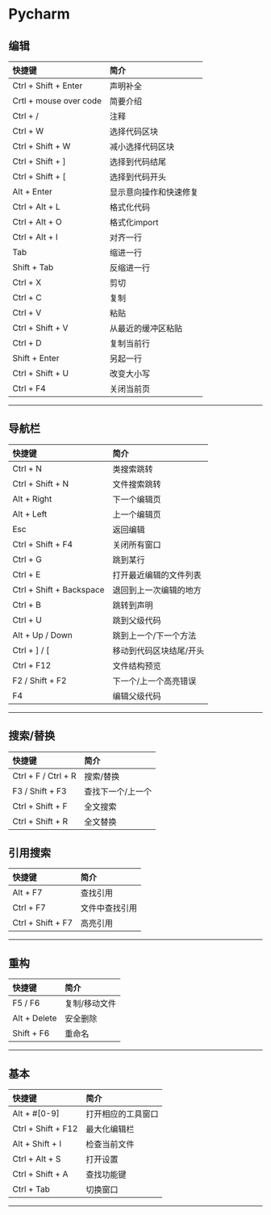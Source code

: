 # Pycharm

## 编辑

| 快捷键                 | 简介                   |
| :---                   | :---                   |
| Ctrl + Shift + Enter   | 声明补全               |
| Crtl + mouse over code | 简要介绍               |
| Ctrl + /               | 注释                   |
| Ctrl + W               | 选择代码区块           |
| Ctrl + Shift + W       | 减小选择代码区块       |
| Ctrl + Shift + ]       | 选择到代码结尾         |
| Ctrl + Shift + [       | 选择到代码开头         |
| Alt + Enter            | 显示意向操作和快速修复 |
| Ctrl + Alt + L         | 格式化代码             |
| Ctrl + Alt + O         | 格式化import           |
| Ctrl + Alt + I         | 对齐一行               |
| Tab                    | 缩进一行               |
| Shift + Tab            | 反缩进一行             |
| Ctrl + X               | 剪切                   |
| Ctrl + C               | 复制                   |
| Ctrl + V               | 粘贴                   |
| Ctrl + Shift + V       | 从最近的缓冲区粘贴     |
| Ctrl + D               | 复制当前行             |
| Shift + Enter          | 另起一行               |
| Ctrl + Shift + U       | 改变大小写             |
| Ctrl + F4              | 关闭当前页             |

---

## 导航栏

| 快捷键                   | 简介                    |
| :---                     | :---                    |
| Ctrl + N                 | 类搜索跳转              |
| Ctrl + Shift + N         | 文件搜索跳转            |
| Alt + Right              | 下一个编辑页            |
| Alt + Left               | 上一个编辑页            |
| Esc                      | 返回编辑                |
| Ctrl + Shift + F4        | 关闭所有窗口            |
| Ctrl + G                 | 跳到某行                |
| Ctrl + E                 | 打开最近编辑的文件列表  |
| Ctrl + Shift + Backspace | 退回到上一次编辑的地方  |
| Ctrl + B                 | 跳转到声明              |
| Ctrl + U                 | 跳到父级代码            |
| Alt + Up / Down          | 跳到上一个/下一个方法   |
| Ctrl + ] / [             | 移动到代码区块结尾/开头 |
| Ctrl + F12               | 文件结构预览            |
| F2 / Shift + F2          | 下一个/上一个高亮错误   |
| F4                       | 编辑父级代码            |

---

## 搜索/替换

| 快捷键              | 简介              |
| :---                | :---              |
| Ctrl + F / Ctrl + R | 搜索/替换         |
| F3 / Shift + F3     | 查找下一个/上一个 |
| Ctrl + Shift + F    | 全文搜索          |
| Ctrl + Shift + R    | 全文替换          |

## 引用搜索

| 快捷键            | 简介           |
| :---              | :---           |
| Alt + F7          | 查找引用       |
| Ctrl + F7         | 文件中查找引用 |
| Ctrl + Shift + F7 | 高亮引用       |

---

## 重构

| 快捷键       | 简介          |
| :---         | :---          |
| F5 / F6      | 复制/移动文件 |
| Alt + Delete | 安全删除      |
| Shift + F6   | 重命名        |

---

## 基本

| 快捷键             | 简介               |
| :---               | :---               |
| Alt + #[0-9]       | 打开相应的工具窗口 |
| Ctrl + Shift + F12 | 最大化编辑栏       |
| Alt + Shift + I    | 检查当前文件       |
| Ctrl + Alt + S     | 打开设置           |
| Ctrl + Shift + A   | 查找功能键         |
| Ctrl + Tab         | 切换窗口           |

---
